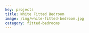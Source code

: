 ```yaml
---
key: projects
title: White Fitted Bedroom
image: /img/white-fitted-bedroom.jpg
category: fitted-bedrooms
---
```


